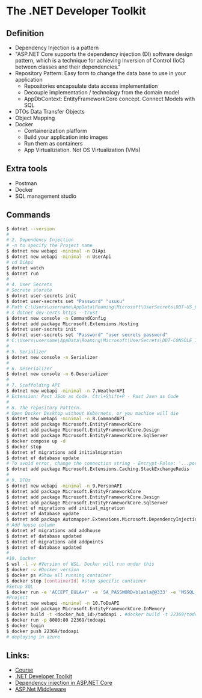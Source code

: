 # The .NET Developer Toolkit


## Definition
* Dependency Injection is a pattern
* "ASP.NET Core supports the dependency injection (DI) software design pattern, which is a technique for achieving Inversion of Control (IoC) between classes and their dependencies."
* Repository Pattern: Easy form to change the data base to use in your application
  * Repositories encapsulate data access implementation
  * Decouple implementation / technology from the domain model
  * AppDbContext: EntityFrameworkCore concept. Connect Models with SQL
* DTOs Data Transfer Objects
* Object Mapping
* Docker 
  * Containerization platform
  * Build your application into images
  * Run them as containers
  * App Virtualiziation. Not OS Virtualization (VMs)


## Extra tools
* Postman
* Docker
* SQL management studio


## Commands
```Bash
$ dotnet --version
#
# 2. Dependency Injection
# -n to specify the Project name
$ dotnet new webapi -minimal -n DiApi
$ dotnet new webapi -minimal -n UserApi
# cd DiApi
$ dotnet watch
$ dotnet run
#
# 4. User Secrets
# Secrete storate
$ dotnet user-secrets init
$ dotnet user-secrets set "Password" "ususu"
# Path C:\Users\username\AppData\Roaming\Microsoft\UserSecrets\DDT-US_6f6f9190-95e9-4a80-9597-068cff308a02
# $ dotnet dev-certs https --trust
$ dotnet new console -n CommandConfig
$ dotnet add package Microsoft.Extensions.Hosting
$ dotnet user-secrets init
$ dotnet user-secrets set "Password" "user secrets password"
# C:\Users\username\AppData\Roaming\Microsoft\UserSecrets\DDT-CONSOLE_796f707c-506f-45f0-a9f2-a0530e4d1e6c
# 
# 5. Serializer
$ dotnet new console -n Serializer
# 
# 6. Deserializer
$ dotnet new console -n 6.Deserializer
# 
# 7. Scaffolding API
$ dotnet new webapi -minimal -n 7.WeatherAPI
# Extension: Past JSon as Code. Ctrl+Shift+P - Past Json as Code
#
# 8. The repository Pattern.
# Open Docker Desktop without Kubernets, or you machine will die
$ dotnet new webapi -minimal -n 8.CommandAPI
$ dotnet add package Microsoft.EntityFrameworkCore
$ dotnet add package Microsoft.EntityFrameworkCore.Design
$ dotnet add package Microsoft.EntityFrameworkCore.SqlServer
$ docker compose up -d
$ docker stop
$ dotnet ef migrations add initialmigration
$ dotnet ef database update
# To avoid error, change the connection string - Encrypt-False: '...por uma autoridade que não é de confiança' // Encrypt: https://stackoverflow.com/questions/17615260/the-certificate-chain-was-issued-by-an-authority-that-is-not-trusted-when-conn
$ dotnet add package Microsoft.Extensions.Caching.StackExchangeRedis
#
# 9. DTOs
$ dotnet new webapi -minimal -n 9.PersonAPI
$ dotnet add package Microsoft.EntityFrameworkCore
$ dotnet add package Microsoft.EntityFrameworkCore.Design
$ dotnet add package Microsoft.EntityFrameworkCore.SqlServer
$ dotnet ef migrations add initial_migration
$ dotnet ef database update
$ dotnet add package Automapper.Extensions.Microsoft.DependencyInjection
# Add house column
$ dotnet ef migrations add addhouse
$ dotnet ef database updated
$ dotnet ef migrations add addpoints
$ dotnet ef database updated
#
#10. Docker
$ wsl -l -v #Version of WSL. Docker will run under this
$ docker -v #Docker version
$ docker ps #Show all running container
$ docker stop [containerId] #stop specific container
#Setup SQL
$ docker run -e 'ACCEPT_EULA=Y' -e 'SA_PASSWORD=blabla@@333' -e 'MSSQL_PID=Express' -p 1433:1433 -d mcr.microsoft.com/mssql/server:2022-latest
#Project
$ dotnet new webapi -minimal -n 10.ToDoAPI
$ dotnet add package Microsoft.EntityFrameworkCore.InMemory
$ docker build -t <docker_hub_id>/todoapi . #docker build -t 22369/todoapi .
$ docker run -p 8080:80 22369/todoapi
$ docker login
$ docker push 22369/todoapi
# deploying in azure

```

## Links:
* [Course](https://www.youtube.com/watch?v=Rqz9XiSqH3E)
* [.NET Developer Toolkit](https://lesjackson.net/course/dotnet-developer-toolkit)
* [Dependency injection in ASP.NET Core](https://learn.microsoft.com/en-us/aspnet/core/fundamentals/dependency-injection?view=aspnetcore-6.0)
* [ASP.Net Middleware](https://learn.microsoft.com/en-us/aspnet/core/fundamentals/middleware/?view=aspnetcore-7.0)
